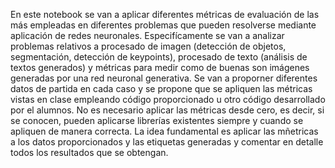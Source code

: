 
En este notebook se van a aplicar diferentes métricas de evaluación de las más empleadas en diferentes problemas que pueden resolverse mediante aplicación de redes neuronales. Especifícamente se van a analizar problemas relativos a procesado de imagen (detección de objetos, segmentación, detección de keypoints), procesado de texto (análisis de textos generados) y métricas para medir como de buenas son imágenes generadas por una red neuronal generativa. Se van a proporner diferentes datos de partida en cada caso y se propone que se apliquen las métricas vistas en clase empleando código proporcionado u otro código desarrollado por el alumnos. No es necesario aplicar las métricas desde cero, es decir, si se conocen, pueden aplicarse librerías existentes siempre y cuando se apliquen de manera correcta. La idea fundamental es aplicar las mñetricas a los datos proporcionados y las etiquetas generadas y comentar en detalle todos los resultados que se obtengan.

